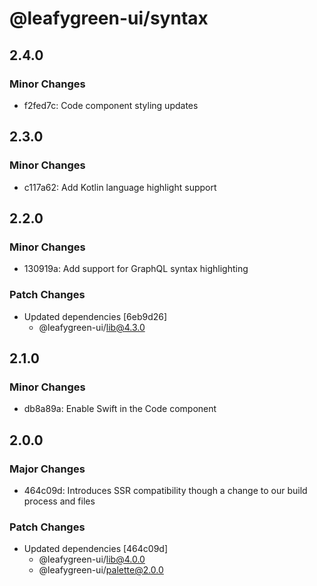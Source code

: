 # @leafygreen-ui/syntax

## 2.4.0

### Minor Changes

- f2fed7c: Code component styling updates

## 2.3.0

### Minor Changes

- c117a62: Add Kotlin language highlight support

## 2.2.0

### Minor Changes

- 130919a: Add support for GraphQL syntax highlighting

### Patch Changes

- Updated dependencies [6eb9d26]
  - @leafygreen-ui/lib@4.3.0

## 2.1.0

### Minor Changes

- db8a89a: Enable Swift in the Code component

## 2.0.0

### Major Changes

- 464c09d: Introduces SSR compatibility though a change to our build process and files

### Patch Changes

- Updated dependencies [464c09d]
  - @leafygreen-ui/lib@4.0.0
  - @leafygreen-ui/palette@2.0.0
